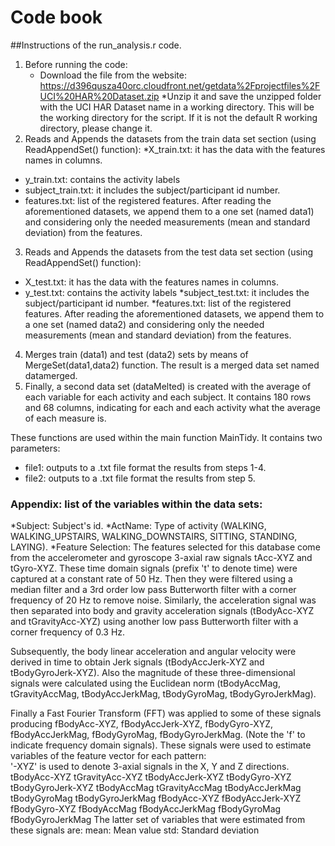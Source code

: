 #  Code book 
##Instructions of the run_analysis.r code. 
1. Before running the code: 
    * Download the file from the website:  https://d396qusza40orc.cloudfront.net/getdata%2Fprojectfiles%2FUCI%20HAR%20Dataset.zip
   *Unzip it and save the unzipped folder with the UCI HAR Dataset name  in a working directory. This will be the working directory for the script. If it is not the default R working directory, please change it.
2.  Reads and Appends the datasets from the train data set section (using ReadAppendSet() 
     function):
   *X_train.txt:  it has the data with the features names in columns.
   * y_train.txt: contains the activity labels
   * subject_train.txt:  it includes the subject/participant id number. 
   * features.txt: list of the registered features. 
After reading the aforementioned datasets, we append them to a one set (named data1) and considering only the needed measurements (mean and standard deviation) from the features.  
3.  Reads and Appends the datasets from the test data set section (using ReadAppendSet() 
     function):
  * X_test.txt:  it has the data with the features names in columns.
  * y_test.txt: contains the activity labels
  *subject_test.txt:  it includes the subject/participant id number. 
  *features.txt: list of the registered features. 
After reading the aforementioned datasets, we append them to a one set (named data2) and considering only the needed measurements (mean and standard deviation) from the features.  
4.  Merges train (data1) and test (data2) sets by means of MergeSet(data1,data2) function. 
The result is a merged data set named datamerged. 
5. Finally, a second data set (dataMelted) is created with the average of each variable for each activity and each subject. It contains 180 rows and 68 columns, indicating for each and each activity what the average of each measure is. 

These functions are used within the main function MainTidy. It contains two parameters: 
  * file1: outputs to a .txt file format the results from steps 1-4. 
  * file2: outputs to a .txt file format the results from step 5. 

### Appendix: list of the variables within the data sets:
  *Subject: Subject's id.
  *ActName: Type of activity (WALKING, WALKING_UPSTAIRS, WALKING_DOWNSTAIRS,  SITTING, STANDING,  LAYING).
  *Feature Selection: 
The features selected for this database come from the accelerometer and gyroscope 3-axial raw signals tAcc-XYZ and tGyro-XYZ. These time domain signals (prefix 't' to denote time) were captured at a constant rate of 50 Hz. Then they were filtered using a median filter and a 3rd order low pass Butterworth filter with a corner frequency of 20 Hz to remove noise. Similarly, the acceleration signal was then separated into body and gravity acceleration signals (tBodyAcc-XYZ and tGravityAcc-XYZ) using another low pass Butterworth filter with a corner frequency of 0.3 Hz. 

Subsequently, the body linear acceleration and angular velocity were derived in time to obtain Jerk signals (tBodyAccJerk-XYZ and tBodyGyroJerk-XYZ). Also the magnitude of these three-dimensional signals were calculated using the Euclidean norm (tBodyAccMag, tGravityAccMag, tBodyAccJerkMag, tBodyGyroMag, tBodyGyroJerkMag). 

Finally a Fast Fourier Transform (FFT) was applied to some of these signals producing fBodyAcc-XYZ, fBodyAccJerk-XYZ, fBodyGyro-XYZ, fBodyAccJerkMag, fBodyGyroMag, fBodyGyroJerkMag. (Note the 'f' to indicate frequency domain signals). 
These signals were used to estimate variables of the feature vector for each pattern:  
'-XYZ' is used to denote 3-axial signals in the X, Y and Z directions.
tBodyAcc-XYZ
tGravityAcc-XYZ
tBodyAccJerk-XYZ
tBodyGyro-XYZ
tBodyGyroJerk-XYZ
tBodyAccMag
tGravityAccMag
tBodyAccJerkMag
tBodyGyroMag
tBodyGyroJerkMag
fBodyAcc-XYZ
fBodyAccJerk-XYZ
fBodyGyro-XYZ
fBodyAccMag
fBodyAccJerkMag
fBodyGyroMag
fBodyGyroJerkMag
The latter set of variables that were estimated from these signals are: 
mean: Mean value
std: Standard deviation
